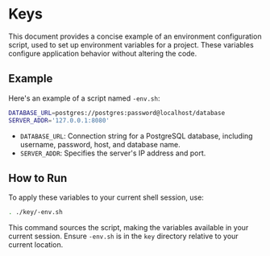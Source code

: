 # Keys

This document provides a concise example of an environment configuration script, used to set up environment variables for a project. These variables configure application behavior without altering the code.

## Example

Here's an example of a script named `-env.sh`:

```bash
DATABASE_URL=postgres://postgres:password@localhost/database
SERVER_ADDR='127.0.0.1:8080'
```

- `DATABASE_URL`: Connection string for a PostgreSQL database, including username, password, host, and database name.
- `SERVER_ADDR`: Specifies the server's IP address and port.

## How to Run

To apply these variables to your current shell session, use:

```bash
. ./key/-env.sh
```

This command sources the script, making the variables available in your current session. Ensure `-env.sh` is in the `key` directory relative to your current location.

